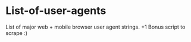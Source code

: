 # List-of-user-agents
List of major web + mobile browser user agent strings. +1 Bonus script to scrape :) 
